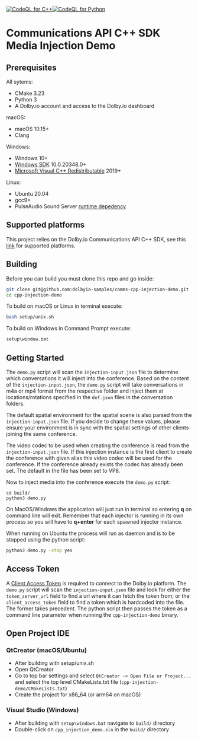 [![CodeQL for C++](https://github.com/dolbyio-samples/comms-cpp-injection-demo/actions/workflows/codeql-analysis-cpp.yml/badge.svg)](https://github.com/dolbyio-samples/comms-cpp-injection-demo/actions/workflows/codeql-analysis-cpp.yml)[![CodeQL for Python](https://github.com/dolbyio-samples/comms-cpp-injection-demo/actions/workflows/codeql-analysis-python.yml/badge.svg)](https://github.com/dolbyio-samples/comms-cpp-injection-demo/actions/workflows/codeql-analysis-python.yml)

# Communications API C++ SDK Media Injection Demo

## Prerequisites
All sytems:
- CMake 3.23
- Python 3
- A Dolby.io account and access to the Dolby.io dashboard

macOS:
- macOS 10.15+
- Clang

Windows:
- Windows 10+
- [Windows SDK](https://developer.microsoft.com/en-us/windows/downloads/windows-sdk/) 10.0.20348.0+
- [Microsoft Visual C++ Redistributable](https://learn.microsoft.com/en-us/cpp/windows/latest-supported-vc-redist) 2019+

Linux:
- Ubuntu 20.04
- gcc9+
- PulseAudio Sound Server [runtime depedency](https://api-references.dolby.io/comms-sdk-cpp/other/run_time_deps.html#linux-systems)

## Supported platforms
This project relies on the Dolby.io Communications API C++ SDK, see this [link](https://api-references.dolby.io/comms-sdk-cpp/other/supported_platforms.html) for supported platforms.

## Building
Before you can build you must clone this repo and go inside:
```bash
git clone git@github.com:dolbyio-samples/comms-cpp-injection-demo.git 
cd cpp-injection-demo
```
To build on macOS or Linux in terminal execute:
```bash
bash setup/unix.sh
```
To build on Windows in Command Prompt execute:
```bash
setup\window.bat
```

## Getting Started
The `demo.py` script will scan the `injection-input.json` file to determine which conversations it will inject into the conference. Based on the content of the `injection-input.json`, the `demo.py` script will take conversations in m4a or mp4 format from the respective folder and inject them at locations/rotations specified in the `def.json` files in the conversation folders.

The default spatial environment for the spatial scene is also parsed from the `injection-input.json` file. If you decide to change these values, please ensure your environment is in sync with the spatial settings of other clients joining the same conference. 

The video codec to be used when creating the conference is read from the `injection-input.json` file. If this injection instance is the first client to create the conference with given alias this video codec will be used for the conference. If the conference already exists the codec has already been set. The default in the file has been set to VP8.

Now to inject media into the conference execute the `demo.py` script: 
```
cd build/
python3 demo.py 
```
On MacOS/Windows the application will just run in terminal so entering **q** on command line will exit. Remember that each injector is running in its own process so you will have to **q+enter** for each spawned injector
instance.

When running on Ubuntu the process will run as daemon and is to be stopped using the python script:
```bash
python3 demo.py -stop yes
```

## Access Token
A [Client Access Token](https://api-references.dolby.io/comms-sdk-cpp/other/getting_started.html#getting-the-access-token) is required to connect to the Dolby.io platform. The `demo.py` script will scan the `injection-input.json` file and look for either the `token_server_url` field to find a url where it can fetch the token from; or the `client_access_token` field to find a token which is hardcoded into the file. The former takes precedent. The python script then passes the token as a command line parameter when running the `cpp-injection-demo` binary.

## Open Project IDE
### QtCreator (macOS/Ubuntu)
 - After building with setup/unix.sh
 - Open QtCreator
 - Go to top bar settings and select `QtCreator -> Open File or Project...` and select the top level CMakeLists.txt file (`cpp-injection-demo/CMakeLists.txt`)
 - Create the project for x86_64 (or arm64 on macOS)

### Visual Studio (Windows)
 - After building with `setup\windows.bat` navigate to `build/` directory
 - Double-click on `cpp_injection_demo.sln` in the `build/` directory
